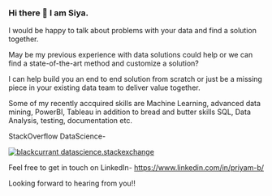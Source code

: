 ### Hi there 👋 I am Siya.

<!--
**BlackCurrantDS/BlackCurrantDS** is a ✨ _special_ ✨ repository because its `README.md` (this file) appears on your GitHub profile.

Here are some ideas to get you started:

- 🔭 I’m currently working on ...
- 🌱 I’m currently learning ...
- 👯 I’m looking to collaborate on ...
- 🤔 I’m looking for help with ...
- 💬 Ask me about ...
- 📫 How to reach me: ...
- 😄 Pronouns: ...
- ⚡ Fun fact: ...
-->

I would be happy to talk about problems with your data and find a solution together.

May be my previous experience with data solutions could help or we can find a state-of-the-art method and customize a solution?

I can help build you an end to end solution from scratch or just be a missing piece in your existing data team to deliver value together.

Some of my recently accquired skills are Machine Learning, advanced data mining, PowerBI, Tableau in addition to bread and butter skills SQL, Data Analysis, testing, documentation etc.

StackOverflow DataScience-

[![blackcurrant datascience.stackexchange](https://datascience.stackexchange-badge.vercel.app/?userID=56714)](https://datascience.stackexchange.com/users/56714/blackcurrant)


Feel free to get in touch on LinkedIn- 
https://www.linkedin.com/in/priyam-b/

Looking forward to hearing from you!!
